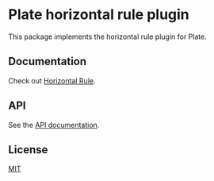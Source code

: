 # Plate horizontal rule plugin

This package implements the horizontal rule plugin for Plate.

## Documentation

Check out [Horizontal Rule](https://platejs.org/docs/horizontal-rule).

## API

See the [API documentation](https://plate-api.udecode.io/globals.html). 

## License

[MIT](../../../LICENSE)
